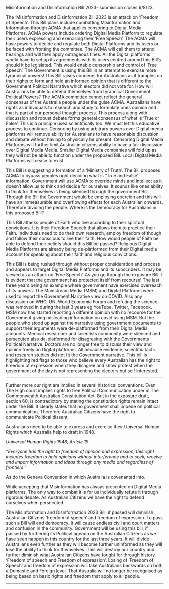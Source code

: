 Misinformation and Disinformation Bill 2023- submission closes 6/8/23

The ‘Misinformation and Disinformation Bill 2023 is an attack on ‘Freedom of Speech’. This Bill
plans include combatting Misinformation and Information through ACMA that applies censoring to
Digital Media Platforms. ACMA powers include ordering Digital Media Platform to regulate their
users expressing and exercising their ‘Free Speech’. The ACMA will have powers to decide and
regulate both Digital Platforms and its users or be faced with fronting the committee. The ACMA
will call them to attend hearings and will then apply outrageous fines. All the Digital platforms
would have to set up its agreements with its users centred around this Bill’s should it be
legislated. This would enable censorship and control of ‘Free Speech’. The Government is using
this Bill in an attempt to exercise more tyrannical powers! This Bill raises concerns for Australians
as it tramples on their rights to form and hold an informed opinion that is different to the
Government Political Narrative which electors did not vote for. How will Australians be able to
defend themselves from tyrannical Government Political Powers? The ACMA committee cannot
reflect the general consensus of the Australia people under the guise ACMA. Australians have
rights as individuals to research and study to formulate ones opinion and that is part of our
personal thought process. This process along with discussion and robust debate forms general
consensus of what is ‘True or False’. This is a principle used scientifically too. We must let this
educative process to continue. Censoring by using arbitrary powers over Digital media platforms
will remove ability for Australians to have reasonable discussion and debate without having to
physically be present. Censoring Digital Media Platforms will further limit Australian citizens ability
to have a fair discussion over Digital Media Media. Smaller Digital Media companies will fold up as
they will not be able to function under the proposed Bill. Local Digital Media Platforms will cease
to exist.

This Bill is suggesting a formation of a ‘Ministry of Truth’. The Bill proposes ACMA to bypass
peoples right deciding what is “True and False’ information. Government will use ACMA to
override minds and intellect as it doesn’t allow us to think and decide for ourselves. It sounds like
ones ability to think for themselves is being silenced through the government Bill. Through the Bill
the Government would be employing coercion and this will have an immeasurable and
overflowing effects for each Australian onwards. Therefore dividing the people. Where is the
Democracy for Australians in this proposed Bill?

This Bill attacks people of Faith who live according to their spiritual convictions. It is their
Freedom Speech that allows them to practice their Faith. Individuals need to do their own
research, employ freedom of though and follow their conscious to live their faith. How would
people of Faith be able to defend their beliefs should this Bill be passed? Religious Digital Media
Platforms are already being de-platformed from their Digital media account for speaking about
their faith and religious convictions.

This Bill is being rushed through without proper consideration and process and appears to target
Digital Media Platforms and its subscribers. It may be viewed as an attack on ‘Free Speech’. As
you go through the exposure Bill it is evident that the government has protected itself from
recourse! The last three years being an example where government have exercised overreach of
its powers. The Mainstream Media (MSM) and Digital Platforms were used to report the
Government Narrative view on COVID. Also any discussion on WHO, UN, World Economic Forum
and refuting the science was removed in during the last 3 years eg YouTube, Twitter, Facebook.
MSM now has started reporting a different opinion with no recourse for the Government giving
misleading information on covid using MSM. But the people who stood up against the narrative
using government documents to support their arguments were de-platformed from their Digital
Media accounts. Medical researcher and scientists community were silenced and persecuted also
de-platformed for disagreeing with the Governments Political Narrative. Doctors are no longer free
to discuss their view and opinion freely on Digital platforms. All because evidence, scientific facts
and research studies did not fit the Government narrative. This bill is highlighting red flags to
those who believe every Australian has the right to Freedom of expression when they disagree
and show protest when the government of the day is not representing the electors but self
interested.


-----

Further more our right are implied in several historical conventions. Even The High court implies
rights to free Political Communication under in The Commonwealth Australian Constitution Act.
But in the exposure draft, section 60, is contradictory by stating the constitution rights remain
intact under the Bill. It clearly states that no government shall impede on political communication.
Therefore Australian Citizens have the right to communicate Political dissent.

Australians need to be able to express and exercise their Universal Human Rights which Australia
help to draft in 1948.

_Universal Human Rights 1948, Article 19_

_“Everyone has the right to freedom of opinion and expression; this right includes freedom to hold_
_opinions without interference and to seek, receive and impart information and ideas through any media_
_and regardless of frontiers.’_

As do the Geneva Convention in which Australia is covenanted into.

While accepting that Misinformation has always presented on Digital Media platforms. The only
way to combat it is for us individually refute it through rigorous debate. As Australian Citizens we
have the right to defend ourselves when persecuted.

The Misinformation and Disinformation 2023 Bill, if passed will diminish Australian Citizens
‘freedom of speech’ and freedom of expression. To pass such a Bill will end democracy. It will
cause endless civil and court matters and confusion in the community. Government will be using
this bill, if passed by furthering its Political agenda on the Australian Citizens as we have seen
happen in this country for the last three years. It will divide Australians even further as they will
become further uninformed as they will lose the ability to think for themselves. This will destroy
our country and further diminish what Australian Citizens have fought for through history
‘Freedom of speech and Freedom of expression’. Losing of ‘Freedom of Speech’ and freedom of
expression will take Australians backwards on both a Domestic and Foreign level. That Australia
will no longer be recognised as being based on basic rights and freedom that apply to all people.


-----

